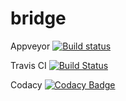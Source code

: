 # bridge
Appveyor [![Build status](https://ci.appveyor.com/api/projects/status/a3jcrqnw2mttgrso/branch/master?svg=true)](https://ci.appveyor.com/project/Kudos5/bridge/branch/master)

Travis CI [![Build Status](https://travis-ci.org/Kudos5/bridge.svg?branch=master)](https://travis-ci.org/Kudos5/bridge)

Codacy [![Codacy Badge](https://api.codacy.com/project/badge/Grade/76cf6a9eef63406fa7826734e938a091)](https://www.codacy.com/app/Kudos5/bridge?utm_source=github.com&amp;utm_medium=referral&amp;utm_content=Kudos5/bridge&amp;utm_campaign=Badge_Grade)
